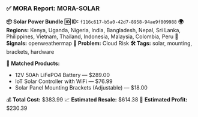 ### ✅ MORA Report: MORA-SOLAR

**📦 Solar Power Bundle**
**🆔 ID:** `f116c617-b5a0-42d7-8958-94ae9f809988`
**🌍 Regions:** Kenya, Uganda, Nigeria, India, Bangladesh, Nepal, Sri Lanka, Philippines, Vietnam, Thailand, Indonesia, Malaysia, Colombia, Peru
**📶 Signals:** openweathermap
**🌾 Problem:** Cloud Risk
**🛠️ Tags:** solar, mounting, brackets, hardware

**🧠 Matched Products:**
- 12V 50Ah LiFePO4 Battery — $289.00
- IoT Solar Controller with WiFi — $76.99
- Solar Panel Mounting Brackets (Adjustable) — $18.00

💰 **Total Cost:** $383.99
📈 **Estimated Resale:** $614.38
💸 **Estimated Profit:** $230.39
